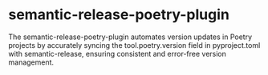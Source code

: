 # semantic-release-poetry-plugin
The semantic-release-poetry-plugin automates version updates in Poetry projects by accurately syncing the tool.poetry.version field in pyproject.toml with semantic-release, ensuring consistent and error-free version management.

